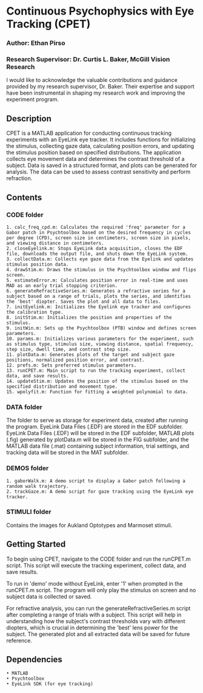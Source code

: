# Continuous Psychophysics with Eye Tracking (CPET)

### Author: Ethan Pirso

### Research Supervisor: Dr. Curtis L. Baker, McGill Vision Research

I would like to acknowledge the valuable contributions and guidance provided by my research supervisor, Dr. Baker. Their expertise and support have been instrumental in shaping my research work and improving the experiment program. 

## Description

CPET is a MATLAB application for conducting continuous tracking experiments with an EyeLink eye tracker. It includes functions for initializing the stimulus, collecting gaze data, calculating position errors, and updating the stimulus position based on specified distributions. The application collects eye movement data and determines the contrast threshold of a subject. Data is saved in a structured format, and plots can be generated for analysis. The data can be used to assess contrast sensitivity and perform refraction.

## Contents

### CODE folder
    1. calc_freq_cpd.m: Calculates the required 'freq' parameter for a Gabor patch in Psychtoolbox based on the desired frequency in cycles per degree (CPD), screen size in centimeters, screen size in pixels, and viewing distance in centimeters.
    2. closeEyelink.m: Stops EyeLink data acquisition, closes the EDF file, downloads the output file, and shuts down the EyeLink system.
    3. collectData.m: Collects eye gaze data from the Eyelink and updates stimulus position data.
    4. drawStim.m: Draws the stimulus in the Psychtoolbox window and flips screen.
    5. estimateError.m: Calculates position error in real-time and uses MAD as an early trial stopping criterion.
    6. generateRefractiveSeries.m: Generates a refractive series for a subject based on a range of trials, plots the series, and identifies the 'best' diopter. Saves the plot and all data to files.
    7. initEyelink.m: Initializes the Eyelink eye tracker and configures the calibration type.
    8. initStim.m: Initializes the position and properties of the stimulus.
    9. initWin.m: Sets up the Psychtoolbox (PTB) window and defines screen parameters.
    10. params.m: Initializes various parameters for the experiment, such as stimulus type, stimulus size, viewing distance, spatial frequency, step size, dwell time, and contrast step size.
    11. plotData.m: Generates plots of the target and subject gaze positions, normalized position error, and contrast.
    12. prefs.m: Sets preferred stimulus parameters.
    13. runCPET.m: Main script to run the tracking experiment, collect data, and save results.
    14. updateStim.m: Updates the position of the stimulus based on the specified distribution and movement type.
    15. wpolyfit.m: Function for fitting a weighted polynomial to data.
    
### DATA folder
The folder to serve as storage for experiment data, created after running the program. EyeLink Data Files (.EDF) are stored in the EDF subfolder. EyeLink Data Files (.EDF) will be stored in the EDF subfolder, MATLAB plots (.fig) generated by plotData.m will be stored in the FIG subfolder, and the MATLAB data file (.mat) containing subject information, trial settings, and tracking data will be stored in the MAT subfolder.

### DEMOS folder
    1. gaborWalk.m: A demo script to display a Gabor patch following a random walk trajectory.
    2. trackGaze.m: A demo script for gaze tracking using the EyeLink eye tracker.

### STIMULI folder
Contains the images for Aukland Optotypes and Marmoset stimuli.

## Getting Started
To begin using CPET, navigate to the CODE folder and run the runCPET.m script. This script will execute the tracking experiment, collect data, and save results.

To run in 'demo' mode without EyeLink, enter '1' when prompted in the runCPET.m script. The program will only play the stimulus on screen and no subject data is collected or saved.

For refractive analysis, you can run the generateRefractiveSeries.m script after completing a range of trials with a subject. This script will help in understanding how the subject's contrast thresholds vary with different diopters, which is crucial in determining the 'best' lens power for the subject. The generated plot and all extracted data will be saved for future reference.

## Dependencies
    • MATLAB
    • Psychtoolbox
    • EyeLink SDK (for eye tracking)
